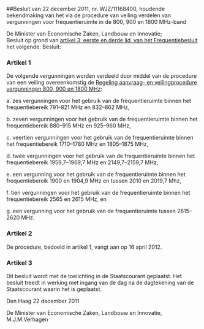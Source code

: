 <meta http-equiv='Content-Type' content='text/html; charset=utf-8' />

##Besluit van 22 december 2011, nr. WJZ/11168400, houdende bekendmaking van het via de procedure van veiling verdelen van vergunningen voor frequentieruimte in de 800, 900 en 1800 MHz-band

De Minister van Economische Zaken, Landbouw en Innovatie;  
Besluit op grond van [artikel 3, eerste en derde lid, van het Frequentiebesluit](../../../../../../../../../../AMvB/frequentiebesluit/BWBR0009997/README.md) het volgende:
Besluit:    

### Artikel  1  

De volgende vergunningen worden verdeeld door middel van de procedure van een veiling overeenkomstig de [Regeling aanvraag- en veilingprocedure vergunningen 800, 900 en 1800 MHz](../../../../../../../../../../ministeriele-regeling/regeling/aanvraag-/en/veilingprocedure/vergunningen/800/900/en/1800/mhz/BWBR0031069/README.md): 

a. zes vergunningen voor het gebruik van de frequentieruimte binnen het frequentiebereik 791–821 MHz en 832–862 MHz,  

b. zeven vergunningen voor het gebruik van de frequentieruimte binnen het frequentiebereik 880–915 MHz en 925–960 MHz,  

c. veertien vergunningen voor het gebruik van de frequentieruimte binnen het frequentiebereik 1710–1780 MHz en 1805–1875 MHz,  

d. twee vergunningen voor het gebruik van de frequentieruimte binnen het frequentiebereik 1959,7–1969,7 MHz en 2149,7–2159,7 MHz,  

e. een vergunning voor het gebruik van de frequentieruimte binnen het frequentiebereik 1900 en 1904,9 MHz en tussen 2010 en 2019,7 Mhz,  

f. tien vergunningen voor het gebruik van de frequentieruimte binnen het frequentiebereik 2565 en 2615 MHz, en  

g. een vergunning voor het gebruik van de frequentieruimte tussen 2615–2620 MHz.    

### Artikel  2  

De procedure, bedoeld in artikel 1, vangt aan op 16 april 2012.  

### Artikel  3  

Dit besluit wordt met de toelichting in de Staatscourant geplaatst. Het besluit treedt in werking met ingang van de dag na de dagtekening van de Staatscourant waarin het is geplaatst.  

Den Haag 
22 december 2011   

De 
Minister van Economische Zaken, Landbouw en Innovatie,
M.J.M.Verhagen   
